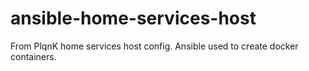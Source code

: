# ansible-home-services-host
From PlqnK home services host config. Ansible used to create docker containers.
